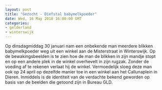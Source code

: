 ```yaml
---
layout: post
title: "Gezocht - Diefstal babymelkpoeder"
date: Wed, 16 May 2018 16:00:00 GMT
categories: 
- gelderland 
- winterswijk 
---
```


Op dinsdagmiddag 30 januari nam een onbekende man meerdere blikken babymelkpoeder weg uit een winkel aan de Misterstraat in Winterswijk. Op de bewakingsbeelden is te zien hoe de man de blikken in zijn mandje stopt en op een andere plek in de winkel overhevelt in zijn rugzak. Zonder de voeding af te rekenen verlaat hij de winkel. Vermoedelijk sloeg deze man ook op 24 april op dezelfde manier toe in een winkel aan het Callunaplein in Dieren. Inmiddels is de identiteit van de verdachte bekend geworden op basis van de beelden die getoond zijn in Bureau GLD.

